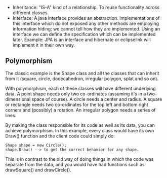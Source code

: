 * Inheritance: "IS-A" kind of a relationship. To reuse functionality across different classes.
* Interface: A java interface provides an abstraction. Implementations of this interface which do not exposed any other methods are employing information hiding; we cannot tell how they are implemented.
    Using an interface we can define the specification which can be implemented later. Example: JPA is an interface and hibernate or eclipselink will implement it in their own way.

## Polymorphism
The classic example is the Shape class and all the classes that can inherit from it (square, circle, dodecahedron, irregular polygon, splat and so on).

With polymorphism, each of these classes will have different underlying data. A point shape needs only two co-ordinates (assuming it's in a two-dimensional space of course). A circle needs a center and radius. A square or rectangle needs two co-ordinates for the top left and bottom right corners and (possibly) a rotation. An irregular polygon needs a series of lines.

By making the class responsible for its code as well as its data, you can achieve polymorphism. In this example, every class would have its own Draw() function and the client code could simply do:

```
Shape shape = new Circle();
shape.Draw() --> to get the correct behavior for any shape.
```

This is in contrast to the old way of doing things in which the code was separate from the data, and you would have had functions such as drawSquare() and drawCircle().
